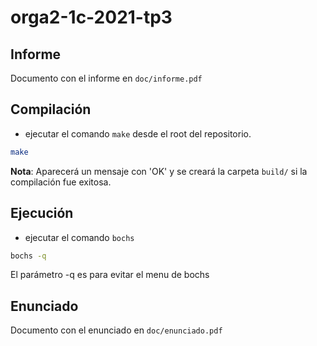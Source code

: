 # orga2-1c-2021-tp3

## Informe

Documento con el informe en `doc/informe.pdf`

## Compilación

- ejecutar el comando `make` desde el root del repositorio.

```bash
make
```

**Nota**: Aparecerá un mensaje con 'OK' y se creará la carpeta `build/` si la compilación fue exitosa.

## Ejecución

- ejecutar el comando `bochs`

```bash
bochs -q
```

El parámetro -q es para evitar el menu de bochs

## Enunciado

Documento con el enunciado en `doc/enunciado.pdf`
